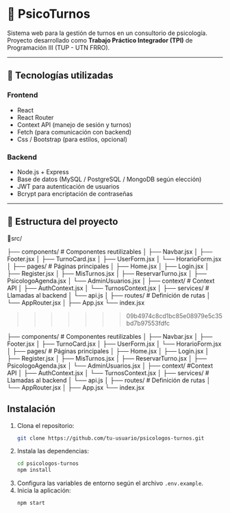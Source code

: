 
# 🧠 PsicoTurnos

Sistema web para la gestión de turnos en un consultorio de psicología.  
Proyecto desarrollado como **Trabajo Práctico Integrador (TPI)** de Programación III (TUP - UTN FRRO).  

---

## 📌 Tecnologías utilizadas

### Frontend
- React  
- React Router
- Context API (manejo de sesión y turnos)  
- Fetch (para comunicación con backend)  
- Css / Bootstrap (para estilos, opcional)

### Backend
- Node.js + Express  
- Base de datos (MySQL / PostgreSQL / MongoDB según elección)  
- JWT para autenticación de usuarios  
- Bcrypt para encriptación de contraseñas  

---

## 📂 Estructura del proyecto

📂src/

├── components/ # Componentes reutilizables
│ ├── Navbar.jsx
│ ├── Footer.jsx
│ ├── TurnoCard.jsx
│ ├── UserForm.jsx
│ └── HorarioForm.jsx
│
├── pages/ # Páginas principales
│ ├── Home.jsx
│ ├── Login.jsx
│ ├── Register.jsx
│ ├── MisTurnos.jsx
│ ├── ReservarTurno.jsx
│ ├── PsicologoAgenda.jsx
│ └── AdminUsuarios.jsx
│
├── context/ # Context API
│ ├── AuthContext.jsx
│ └── TurnosContext.jsx
│
├── services/ # Llamadas al backend
│ └── api.js
│
├── routes/ # Definición de rutas
│ └── AppRouter.jsx
│
├── App.jsx
└── index.jsx
>>>>>>> 09b4974c8cd1bc85e08979e5c35bd7b97553fdfc

├── components/ # Componentes reutilizables 
│ ├── Navbar.jsx 
│ ├── Footer.jsx 
│ ├── TurnoCard.jsx 
│ ├── UserForm.jsx 
│ └── HorarioForm.jsx 
│ 
├── pages/ # Páginas principales 
│ ├── Home.jsx 
│ ├── Login.jsx 
│ ├── Register.jsx 
│ ├── MisTurnos.jsx 
│ ├── ReservarTurno.jsx 
│ ├── PsicologoAgenda.jsx 
│ └── AdminUsuarios.jsx 
│ ├── context/ #Context API 
│ ├── AuthContext.jsx 
│ └── TurnosContext.jsx 
│ 
├── services/ # Llamadas al backend 
│ └── api.js 
│ 
├── routes/ # Definición de rutas 
│ └── AppRouter.jsx 
│ 
├── App.jsx 
└── index.jsx

## Instalación

1. Clona el repositorio:
    ```bash
    git clone https://github.com/tu-usuario/psicologos-turnos.git
    ```
2. Instala las dependencias:
    ```bash
    cd psicologos-turnos
    npm install
    ```
3. Configura las variables de entorno según el archivo `.env.example`.
4. Inicia la aplicación:
    ```bash
    npm start
    ```

